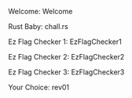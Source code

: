 Welcome: Welcome

Rust Baby: chall.rs

Ez Flag Checker 1: EzFlagChecker1

Ez Flag Checker 2: EzFlagChecker2

Ez Flag Checker 3: EzFlagChecker3

Your Choice: rev01

